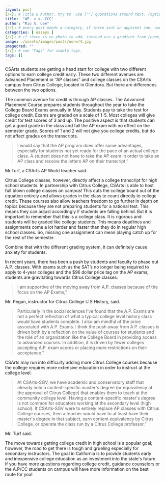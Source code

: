 ```yaml
---
layout: post
[//]: # Title & Author, try to  use [""] quotations around text. (optional, just formality).
title:  "AP. v.s. CCC"
author: "Rio A. Lee"
[//]: # every post needs a category, if there isnt an apparent one, use [misc].
categories: [ essays ]
[//]: # if there is no photo to add, instead use a gradient from [none] folder by picking a number from 1-10. (all gradients are .jpg)
image: ./assets/images/posts/none/4.jpg
imagecred: ""
[//]: # see "Tags" for usable tags.
tags: []
---
```

CSArts students are getting a head start for college with two different options to earn college credit early. These two different avenues are Advanced Placement or “AP classes” and college classes on the CSArts campus from Citrus College, located in Glendora. But there are differences between the two options.

The common avenue for credit is through AP classes. The Advanced Placement Course prepares students throughout the year to take the College Board Exams annually in May. Students pay to take the test for college credit. Exams are graded on a scale of 1-5. Most colleges will give credit for test scores of 3 and up. The positive aspect is that students can get a good grade in the class and fail the AP exam with no effect on the semester grade. Scores of 1 and 2 will not give you college credits, but do not affect grades on the transcripts. 

> I would say that the AP program does offer some advantages, especially for students not yet ready for the pace of an actual college class. A student does not have to take the AP exam in order to take an AP class and receive the letters AP on their transcript,” 

Mr.Turf, a CSArts AP World teacher said.

Citrus College classes, however, directly affect a college transcript for high school students. In partnership with Citrus College, CSArts is able to host full blown college classes on campus! This cuts the college board out of the equation entirely and allows grades in the class to count directly to college credit. These courses also allow teachers freedom to go further in depth on topics because they are not preparing students for a national test. This means they can adjust accordingly if students are falling behind. But it is important to remember that this is a college class. It is rigorous and students will be graded like college students. This means deadlines and assignments come a lot harder and faster than they do in regular high school classes. So, missing one assignment can mean playing catch up for the rest of the semester.

Combine that with the different grading system, it can definitely cause anxiety for students.

In recent years, there has been a push by students and faculty to phase out A.P. classes. With exams such as the SAT’s no longer being required to apply to 4-year colleges and the $96 dollar price tag on the AP exams, students are gravitating towards Citrus College classes. 

> I am supportive of the moving away from A.P. classes because of the focus on the AP Exams,” 

Mr. Pegan, instructor for Citrus College U.S.History, said. 

> Particularly in the social sciences I’ve found that the A.P. Exams are not a perfect reflection of what a typical college level history class would have students complete. I also am mindful of the price associated with A.P. Exams. I think the push away from A.P. classes is driven both by a reflection on the value of courses for students and the role of an organization like the College Board in providing access to advanced courses. In addition, it is driven by fewer colleges accepting A.P. exam scores or placing more restrictions on their acceptance.” 
      
CSArts may run into difficulty adding more Citrus College courses because the college requires more extensive education in order to instruct at the college level. 

> At CSArts-SGV, we have academic and conservatory staff that already hold a content-specific master's degree (or equivalency at the approval of Citrus College) that enables them to teach at the community college level. Having a content-specific master's degree is not common for educators working at the secondary level (high school). If CSArts-SGV were to entirely replace AP classes with Citrus College courses, then a teacher would have to at least have their master's degree in that subject, earn content equivalency by Citrus College, or operate the class run by a Citrus College professor,” 

Mr. Turf said.
     
The move towards getting college credit in high school is a popular goal; however, the road to get there is tough and grueling especially for secondary instructors. The goal in California is to provide students early and inexpensive college education as an investment into the state's future. If you have more questions regarding college credit, guidance counselors or the A.P/CC students on campus will have more information on the best route for you!